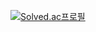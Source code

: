 [![Solved.ac프로필](http://mazassumnida.wtf/api/mini/generate_badge?boj=aseprite)](https://solved.ac/aseprite)

